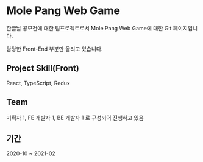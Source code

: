 # Mole Pang Web Game 

한글날 공모전에 대한 팀프로젝트로서 Mole Pang Web Game에 대한 Git 페이지입니다.

담당한 Front-End 부분만 올리고 있습니다.


## Project Skill(Front)

React, TypeScript, Redux


## Team

기획자 1, FE 개발자 1, BE 개발자 1 로 구성되어 진행하고 있음


## 기간

2020-10 ~ 2021-02
